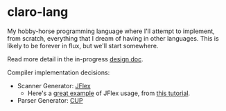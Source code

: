 # claro-lang

My hobby-horse programming language where I'll attempt to implement, from
scratch, everything that I dream of having in other languages. This is
likely to be forever in flux, but we'll start somewhere.

Read more detail in the in-progress [design doc](https://docs.google.com/document/d/1JvRXy-UwPjEAzVTCAtmVgBzj-tIEfVwIq6bOa3xGTRk/edit).

Compiler implementation decisions: 
- Scanner Generator: [JFlex](https://jflex.de/)
    - Here's a [great example](https://tldp.org/LDP/LG/issue41/lopes/lcalc.htm#decl) of JFlex usage, from [this tutorial](https://tldp.org/LDP/LG/issue41/lopes/lopes.html).
- Parser Generator: [CUP](http://www2.cs.tum.edu/projects/cup/)
